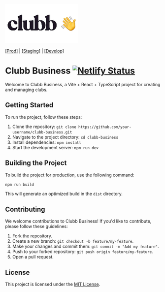 ![Clubb](https://raw.githubusercontent.com/ClubbCL/clubb-business/develop/src/assets/clubb.png)

[[Prod]](https://clubb-business.netlify.app/) | [[Staging]](https://staging--clubb-business.netlify.app/) | [[Develop]](https://develop--clubb-business.netlify.app/)

# Clubb Business [![Netlify Status](https://api.netlify.com/api/v1/badges/18bee5f4-9340-46f7-8b0c-ac26b29f934e/deploy-status?branch=develop)](https://app.netlify.com/sites/clubb-business/deploys)

Welcome to Clubb Business, a Vite + React + TypeScript project for creating and managing clubs.

## Getting Started

To run the project, follow these steps:

1. Clone the repository: `git clone https://github.com/your-username/clubb-business.git`
2. Navigate to the project directory: `cd clubb-business`
3. Install dependencies: `npm install`
4. Start the development server: `npm run dev`

## Building the Project

To build the project for production, use the following command:

```bash
npm run build
```

This will generate an optimized build in the `dist` directory.

## Contributing

We welcome contributions to Clubb Business! If you'd like to contribute, please follow these guidelines:

1. Fork the repository.
2. Create a new branch: `git checkout -b feature/my-feature`.
3. Make your changes and commit them: `git commit -m "Add my feature"`.
4. Push to your forked repository: `git push origin feature/my-feature`.
5. Open a pull request.

## License

This project is licensed under the [MIT License](LICENSE).
